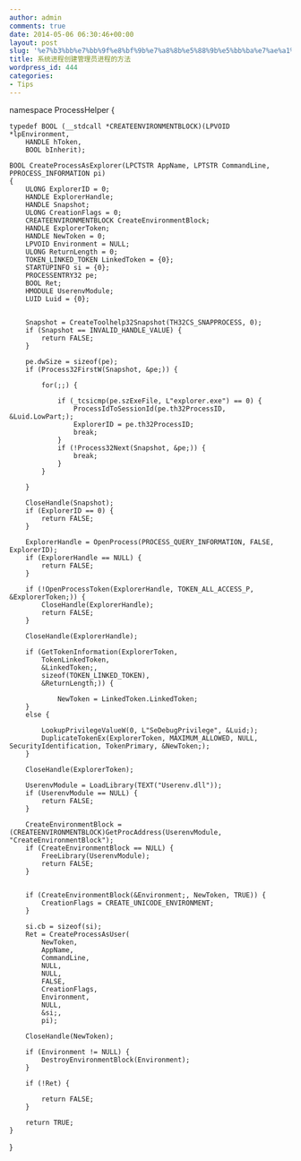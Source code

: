 ```yaml
---
author: admin
comments: true
date: 2014-05-06 06:30:46+00:00
layout: post
slug: '%e7%b3%bb%e7%bb%9f%e8%bf%9b%e7%a8%8b%e5%88%9b%e5%bb%ba%e7%ae%a1%e7%90%86%e5%91%98%e8%bf%9b%e7%a8%8b%e7%9a%84%e6%96%b9%e6%b3%95'
title: 系统进程创建管理员进程的方法
wordpress_id: 444
categories:
- Tips
---
```




namespace ProcessHelper {

	typedef BOOL (__stdcall *CREATEENVIRONMENTBLOCK)(LPVOID *lpEnvironment,
		HANDLE hToken,
		BOOL bInherit);

	BOOL CreateProcessAsExplorer(LPCTSTR AppName, LPTSTR CommandLine, PPROCESS_INFORMATION pi)
	{
		ULONG ExplorerID = 0;
		HANDLE ExplorerHandle;
		HANDLE Snapshot;
		ULONG CreationFlags = 0;
		CREATEENVIRONMENTBLOCK CreateEnvironmentBlock;
		HANDLE ExplorerToken;
		HANDLE NewToken = 0;
		LPVOID Environment = NULL;
		ULONG ReturnLength = 0;
		TOKEN_LINKED_TOKEN LinkedToken = {0};
		STARTUPINFO si = {0};
		PROCESSENTRY32 pe;
		BOOL Ret;
		HMODULE UserenvModule;
		LUID Luid = {0};


		Snapshot = CreateToolhelp32Snapshot(TH32CS_SNAPPROCESS, 0);
		if (Snapshot == INVALID_HANDLE_VALUE) {
			return FALSE;
		}

		pe.dwSize = sizeof(pe);
		if (Process32FirstW(Snapshot, &pe;)) {

			for(;;) {

				if (_tcsicmp(pe.szExeFile, L"explorer.exe") == 0) {
					ProcessIdToSessionId(pe.th32ProcessID, &Luid.LowPart;);
					ExplorerID = pe.th32ProcessID;
					break;
				}
				if (!Process32Next(Snapshot, &pe;)) {
					break;
				}
			}

		}

		CloseHandle(Snapshot);
		if (ExplorerID == 0) {
			return FALSE;
		}

		ExplorerHandle = OpenProcess(PROCESS_QUERY_INFORMATION, FALSE, ExplorerID);
		if (ExplorerHandle == NULL) {
			return FALSE;
		}

		if (!OpenProcessToken(ExplorerHandle, TOKEN_ALL_ACCESS_P, &ExplorerToken;)) {
			CloseHandle(ExplorerHandle);
			return FALSE;
		}

		CloseHandle(ExplorerHandle);

		if (GetTokenInformation(ExplorerToken, 
			TokenLinkedToken, 
			&LinkedToken;, 
			sizeof(TOKEN_LINKED_TOKEN), 
			&ReturnLength;)) {

				NewToken = LinkedToken.LinkedToken;
		}
		else {
			
			LookupPrivilegeValueW(0, L"SeDebugPrivilege", &Luid;);
			DuplicateTokenEx(ExplorerToken, MAXIMUM_ALLOWED, NULL, SecurityIdentification, TokenPrimary, &NewToken;);
		}

		CloseHandle(ExplorerToken);

		UserenvModule = LoadLibrary(TEXT("Userenv.dll"));
		if (UserenvModule == NULL) {
			return FALSE;
		}

		CreateEnvironmentBlock = (CREATEENVIRONMENTBLOCK)GetProcAddress(UserenvModule, "CreateEnvironmentBlock");
		if (CreateEnvironmentBlock == NULL) {
			FreeLibrary(UserenvModule);
			return FALSE;
		}


		if (CreateEnvironmentBlock(&Environment;, NewToken, TRUE)) {
			CreationFlags = CREATE_UNICODE_ENVIRONMENT;
		}

		si.cb = sizeof(si);
		Ret = CreateProcessAsUser(
			NewToken,
			AppName,
			CommandLine,
			NULL,
			NULL,
			FALSE,
			CreationFlags,
			Environment,
			NULL,
			&si;,
			pi);

		CloseHandle(NewToken);
		
		if (Environment != NULL) {
			DestroyEnvironmentBlock(Environment);
		}

		if (!Ret) {

			return FALSE;
		}

		return TRUE;
	}
}

